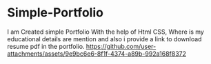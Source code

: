 # Simple-Portfolio
I am Created simple Portfolio With the help of Html CSS, Where is my educational details are mention 
and also i provide a link to download resume pdf in the portfolio.
https://github.com/user-attachments/assets/9e9bc6e6-8f1f-4374-a89b-992a168f8372
